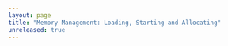 ```yaml
---
layout: page
title: "Memory Management: Loading, Starting and Allocating"
unreleased: true
---
```




